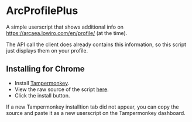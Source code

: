# ArcProfilePlus

A simple userscript that shows additional info on https://arcaea.lowiro.com/en/profile/ (at the time).

The API call the client does already contains this information, so this script just displays them on your profile.

## Installing for Chrome

- Install [Tampermonkey](https://chrome.google.com/webstore/detail/tampermonkey/dhdgffkkebhmkfjojejmpbldmpobfkfo).
- View the raw source of the script [here](https://github.com/redside100/arcprofileplus/raw/master/arcProfilePlus.user.js).
- Click the install button.

If a new Tampermonkey installtion tab did not appear, you can copy the source and paste it as a new userscript on the Tampermonkey dashboard.